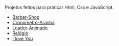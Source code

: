
 Projetos feitos para praticar Html, Css e JavaScript.
 <ul>
  
  <li><a href="https://igorsantos2102.github.io/projetos/barber-shop/index.html" target="_blank">Barber-Shop</a></li>
  <li><a href="https://igorsantos2102.github.io/projetos/cronometro-aranha/index.html" target="_blank">Cronometro-Aranha</a></li>
  <li><a href="https://igorsantos2102.github.io/projetos/loader-animado/db.html" target="_blank">Loader-Animado</a></li>
  <li><a href="https://igorsantos2102.github.io/projetos/relogio/relogio.html" target="_blank">Relógio</a></li>
  <li><a href="https://igorsantos2102.github.io/projetos/valentine-days/index.html" target="_blank">I love You</a></li>

 </ul>

